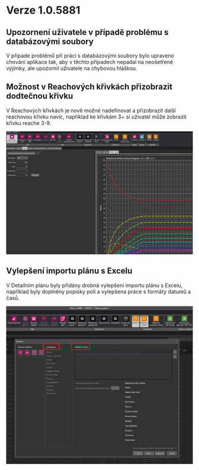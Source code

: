 # Verze 1.0.5881

## Upozornení uživatele v případě problému s databázovými soubory
V případe problémů při práci s databázovými soubory bylo upraveno chování aplikace tak, aby v těchto případech nepadal na neošetřené výjimky, ale upozornil uživatele na chybovou hláškou. 

## Možnost v Reachových křivkách přizobrazit dodtečnou křivku
V Reachových křivkách je nově možné nadefinovat a přizobrazit další reachovou křivku navíc, například ke křivkám 3+ si uživatel může zobrazit křivku reache 3-9.

![Možnost v Reachových křivkách přizobrazit dodtečnou křivku](../data/3.gif "Možnost v Reachových křivkách přizobrazit dodtečnou křivku")

## Vylepšení importu plánu s Excelu 
V Detailním plánu byly přidány drobná vylepšení importu plánu s Excelu, například byly doplněny popisky polí a vylepšena práce s formáty datumů a časů.

![Vylepšení importu plánu s Excelu](../data/4.png "Vylepšení importu plánu s Excelu")
